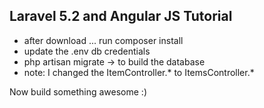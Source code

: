 ## Laravel 5.2 and Angular JS Tutorial

* after download ... run composer install
* update the .env db credentials
* php artisan migrate -> to build the database
* note: I changed the ItemController.* to ItemsController.*


Now build something awesome :)

